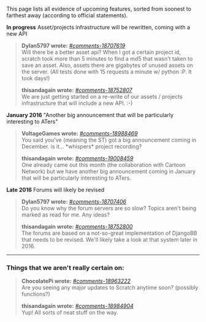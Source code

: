 This page lists all evidence of upcoming features, sorted from soonest to farthest away (according to official statements).

**In progress** Asset/projects infrastructure will be rewritten, coming with a new API
> **Dylan5797 wrote:** [_#comments-18707619_](https://scratch.mit.edu/users/thisandagain/#comments-18707619)  
> Will there be a better asset api? When I got a certain project id, scratch took more than 5 minutes to find a md5 that wasn't taken to save an asset. Also, assets there are gigabytes of unused assets on the server. (All tests done with 15 requests a minute w/ python :P. It took days!)  
>
> **thisandagain wrote:** [_#comments-18752807_](https://scratch.mit.edu/users/thisandagain/#comments-18752807)  
> We are just getting started on a re-write of our assets / projects infrastructure that will include a new API. :-)

**January 2016** "Another big announcement that will be particularly interesting to ATers"  
> **VoltageGames wrote:** [_#comments-18988469_](https://scratch.mit.edu/users/thisandagain/#comments-18988469)  
> You said you've (meaning the ST) got a big announcement coming in December. is it... \*whispers\* project recording?
>
> **thisandagain wrote:**  [_#comments-19008459_](https://scratch.mit.edu/users/thisandagain/#comments-19008459)  
> One already came out this month (the collaboration with Cartoon Network) but we have another big announcement coming in January that will be particularly interesting to ATers.


**Late 2016** Forums will likely be revised
> **Dylan5797 wrote:** [_#comments-18707406_](https://scratch.mit.edu/users/thisandagain/#comments-18707406)  
> Do you know why the forum servers are so slow? Topics aren't being marked as read for me. Any ideas? 
>
> **thisandagain wrote:** [_#comments-18752800_](https://scratch.mit.edu/users/thisandagain/#comments-18752800)  
> The forums are based on a not-so-great implementation of DjangoBB that needs to be revised. We'll likely take a look at that system later in 2016.

---

### Things that we aren't really certain on:

> **ChocolatePi wrote:** [_#comments-18963222_](https://scratch.mit.edu/users/thisandagain/#comments-18963222)  
> Are you seeing any major updates to Scratch anytime soon? (possibly functions?)
>
> **thisandagain wrote:** [_#comments-18984904_](https://scratch.mit.edu/users/thisandagain/#comments-18984904)  
> Yup! All sorts of neat stuff on the way.